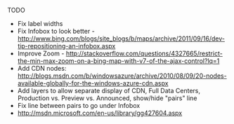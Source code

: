 TODO

- Fix label widths
- Fix Infobox to look better - http://www.bing.com/blogs/site_blogs/b/maps/archive/2011/09/16/dev-tip-repositioning-an-infobox.aspx
- Improve Zoom - http://stackoverflow.com/questions/4327665/restrict-the-min-max-zoom-on-a-bing-map-with-v7-of-the-ajax-control?lq=1
- Add CDN nodes: http://blogs.msdn.com/b/windowsazure/archive/2010/08/09/20-nodes-available-globally-for-the-windows-azure-cdn.aspx
- Add layers to allow separate display of CDN, Full Data Centers, Production vs. Preview vs. Announced, show/hide "pairs" line
- Fix line between pairs to go under Infobox
- http://msdn.microsoft.com/en-us/library/gg427604.aspx


